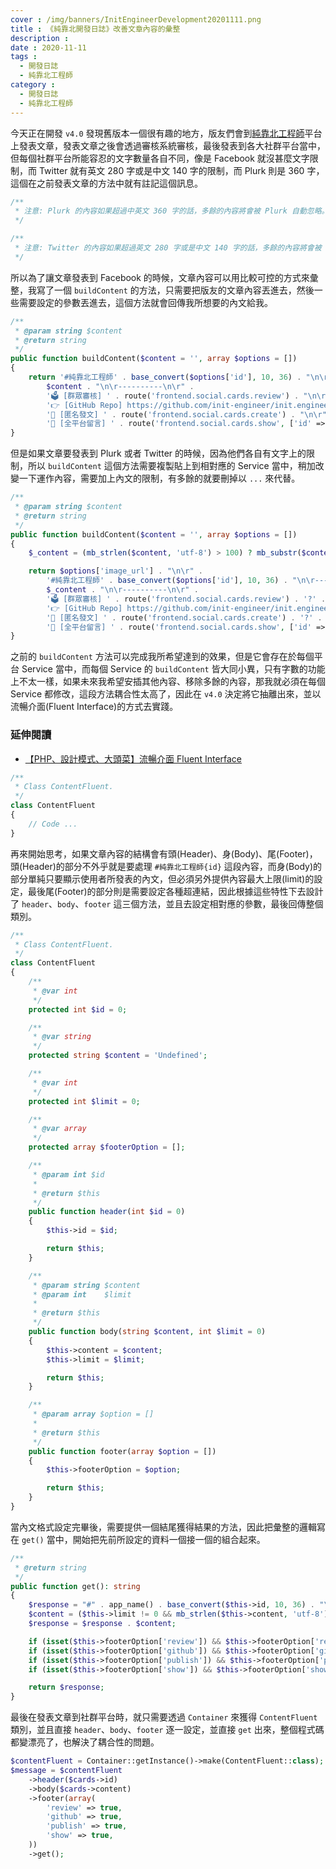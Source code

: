 ```yaml
---
cover : /img/banners/InitEngineerDevelopment20201111.png
title : 《純靠北開發日誌》改善文章內容的彙整
description : 
date : 2020-11-11
tags :
  - 開發日誌
  - 純靠北工程師
category :
  - 開發日誌
  - 純靠北工程師
---
```


今天正在開發 `v4.0` 發現舊版本一個很有趣的地方，版友們會到[純靠北工程師](https://kaobei.engineer)平台上發表文章，發表文章之後會透過審核系統審核，最後發表到各大社群平台當中，但每個社群平台所能容忍的文字數量各自不同，像是 Facebook 就沒甚麼文字限制，而 Twitter 就有英文 280 字或是中文 140 字的限制，而 Plurk 則是 360 字，這個在之前發表文章的方法中就有註記這個訊息。

```php
/**
 * 注意: Plurk 的內容如果超過中英文 360 字的話，多餘的內容將會被 Plurk 自動忽略。
 */

/**
 * 注意: Twitter 的內容如果超過英文 280 字或是中文 140 字的話，多餘的內容將會被 Twitter 自動忽略。
 */
```

所以為了讓文章發表到 Facebook 的時候，文章內容可以用比較可控的方式來彙整，我寫了一個 `buildContent` 的方法，只需要把版友的文章內容丟進去，然後一些需要設定的參數丟進去，這個方法就會回傳我所想要的內文給我。

```php
/**
 * @param string $content
 * @return string
 */
public function buildContent($content = '', array $options = [])
{
    return '#純靠北工程師' . base_convert($options['id'], 10, 36) . "\n\r----------\n\r" .
        $content . "\n\r----------\n\r" .
        '🗳️ [群眾審核] ' . route('frontend.social.cards.review') . "\n\r" .
        '👉 [GitHub Repo] https://github.com/init-engineer/init.engineer' . "\n\r" .
        '📢 [匿名發文] ' . route('frontend.social.cards.create') . "\n\r" .
        '🥙 [全平台留言] ' . route('frontend.social.cards.show', ['id' => $options['id']]);
}
```

但是如果文章要發表到 Plurk 或者 Twitter 的時候，因為他們各自有文字上的限制，所以 `buildContent` 這個方法需要複製貼上到相對應的 Service 當中，稍加改變一下運作內容，需要加上內文的限制，有多餘的就要刪掉以 `...` 來代替。

```php
/**
 * @param string $content
 * @return string
 */
public function buildContent($content = '', array $options = [])
{
    $_content = (mb_strlen($content, 'utf-8') > 100) ? mb_substr($content, 0, 100, 'utf-8') . ' ...' : $content;

    return $options['image_url'] . "\n\r" .
        '#純靠北工程師' . base_convert($options['id'], 10, 36) . "\n\r----------\n\r" .
        $_content . "\n\r----------\n\r" .
        '🗳️ [群眾審核] ' . route('frontend.social.cards.review') . '?' . Str::random(4) . "\n\r" .
        '👉 [GitHub Repo] https://github.com/init-engineer/init.engineer' . '?' . Str::random(4) . "\n\r" .
        '📢 [匿名發文] ' . route('frontend.social.cards.create') . '?' . Str::random(4) . "\n\r" .
        '🥙 [全平台留言] ' . route('frontend.social.cards.show', ['id' => $options['id']]);
}
```

之前的 `buildContent` 方法可以完成我所希望達到的效果，但是它會存在於每個平台 Service 當中，而每個 Service 的 `buildContent` 皆大同小異，只有字數的功能上不太一樣，如果未來我希望安插其他內容、移除多餘的內容，那我就必須在每個 Service 都修改，這段方法耦合性太高了，因此在 `v4.0` 決定將它抽離出來，並以流暢介面(Fluent Interface)的方式去實踐。

### 延伸閱讀
- [【PHP、設計模式、大頭菜】流暢介面 Fluent Interface](/FluentInterface)

```php
/**
 * Class ContentFluent.
 */
class ContentFluent
{
    // Code ...
}
```

再來開始思考，如果文章內容的結構會有頭(Header)、身(Body)、尾(Footer)，頭(Header)的部分不外乎就是要處理 `#純靠北工程師{id}` 這段內容，而身(Body)的部分單純只要顯示使用者所發表的內文，但必須另外提供內容最大上限(limit)的設定，最後尾(Footer)的部分則是需要設定各種超連結，因此根據這些特性下去設計了 `header`、`body`、`footer` 這三個方法，並且去設定相對應的參數，最後回傳整個類別。

```php
/**
 * Class ContentFluent.
 */
class ContentFluent
{
    /**
     * @var int
     */
    protected int $id = 0;

    /**
     * @var string
     */
    protected string $content = 'Undefined';

    /**
     * @var int
     */
    protected int $limit = 0;

    /**
     * @var array
     */
    protected array $footerOption = [];

    /**
     * @param int $id
     *
     * @return $this
     */
    public function header(int $id = 0)
    {
        $this->id = $id;

        return $this;
    }

    /**
     * @param string $content
     * @param int    $limit
     *
     * @return $this
     */
    public function body(string $content, int $limit = 0)
    {
        $this->content = $content;
        $this->limit = $limit;

        return $this;
    }

    /**
     * @param array $option = []
     *
     * @return $this
     */
    public function footer(array $option = [])
    {
        $this->footerOption = $option;

        return $this;
    }
}
```

當內文格式設定完畢後，需要提供一個結尾獲得結果的方法，因此把彙整的邏輯寫在 `get()` 當中，開始把先前所設定的資料一個接一個的組合起來。

```php
/**
 * @return string
 */
public function get(): string
{
    $response = "#" . app_name() . base_convert($this->id, 10, 36) . "\n\r----------\n\r";
    $content = ($this->limit != 0 && mb_strlen($this->content, 'utf-8') > $this->limit) ? mb_substr($this->content, 0, $this->limit, 'utf-8') . ' ...' : $this->content;
    $response = $response . $content;

    if (isset($this->footerOption['review']) && $this->footerOption['review']) $response = $response . "🗳️ [群眾審核] " . route('frontend.social.cards.review') . "\n\r";
    if (isset($this->footerOption['github']) && $this->footerOption['github']) $response = $response . "👉 [GitHub Repo] https://github.com/init-engineer/init.engineer" . "\n\r";
    if (isset($this->footerOption['publish']) && $this->footerOption['publish']) $response = $response . "📢 [匿名發文] " . route('frontend.social.cards.create') . "\n\r";
    if (isset($this->footerOption['show']) && $this->footerOption['show']) $response = $response . "🥙 [全平台留言] " . route('frontend.social.cards.show', ['id' => $this->id]) . "\n\r";

    return $response;
}
```

最後在發表文章到社群平台時，就只需要透過 `Container` 來獲得 `ContentFluent` 類別，並且直接 `header`、`body`、`footer` 逐一設定，並直接 `get` 出來，整個程式碼都變漂亮了，也解決了耦合性的問題。

```php
$contentFluent = Container::getInstance()->make(ContentFluent::class);
$message = $contentFluent
    ->header($cards->id)
    ->body($cards->content)
    ->footer(array(
        'review' => true,
        'github' => true,
        'publish' => true,
        'show' => true,
    ))
    ->get();
```
